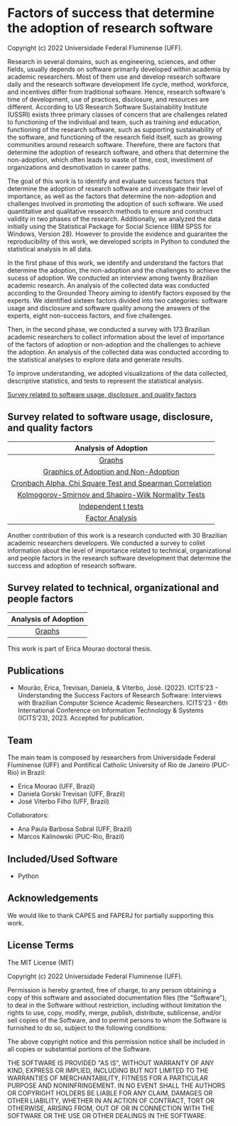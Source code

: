 Factors of success that determine the adoption of research software
=================

Copyright (c) 2022 Universidade Federal Fluminense (UFF).

Research in several domains, such as engineering, sciences, and other fields, usually depends on software primarily developed within academia by academic researchers. Most of them use and develop research software daily and the research software development life cycle, method, workforce, and incentives differ from traditional software. Hence, research software's time of development, use of practices, disclosure, and resources are different. According to US Research Software Sustainability Institute (USSRI) exists three primary classes of concern that are challenges related to functioning of the individual and team, such as training and education, functioning of the research software, such as supporting sustainability of the software, and functioning of the research field itself, such as growing communities around research software. Therefore, there are factors that determine the adoption of research software, and others that determine the non-adoption, which often leads to waste of time, cost, investiment of organizations and desmotivation in career paths.

The goal of this work is to identify and evaluate success factors that determine the adoption of research software and investigate their level of importance, as well as the factors that determine the non-adoption and challenges involved in promoting the adoption of such software. We used quantitative and qualitative research methods to ensure and construct validity in two phases of the research. Additionally, we analyzed the data initially using the Statistical Package for Social Science (IBM SPSS for Windows, Version 28). However to provide the evidence and guarantee the reproducibility of this work, we developed scripts in Python to conduted the statistical analysis in all data.

In the first phase of this work, we identify and understand the factors that determine the adoption, the non-adoption and the challenges to achieve the sucess of adoption. We conducted an interview among twenty Brazilian academic research. An analysis of the collected data was conducted according to the Grounded Theory aiming to identify factors exposed by the experts. We identified sixteen factors divided into two categories: software usage and disclosure and software quality among the answers of the experts, eight non-success factors, and five challenges.

Then, in the second phase, we conducted a survey with 173 Brazilian academic researchers to collect information about the level of importance of the factors of adoption or non-adoption and the challenges to achieve the adoption. An analysis of the collected data was conducted according to the statistical analyses to explore data and generate results.

To improve understanding, we adopted visualizations of the data collected, descriptive statistics, and tests to represent the statistical analysis.

[Survey related to software usage, disclosure, and quality factors](https://github.com/ericamourao/researchsoftware/blob/main/survey_user.md)

Survey related to software usage, disclosure, and quality factors
-----------
| Analysis of Adoption |
|    :---:    |  
| [Graphs](https://github.com/ericamourao/researchsoftware/blob/main/Graphs.md) 
| [Graphics of Adoption and Non-Adoption](https://github.com/ericamourao/researchsoftware/blob/main/GraphsAdoptionNonAdoption.md) 
| [Cronbach Alpha, Chi Square Test and Spearman Correlation](https://github.com/ericamourao/researchsoftware/blob/main/CronbachChiSquareCorrelation.md) 
| [Kolmogorov-Smirnov and Shapiro-Wilk Normality Tests](https://github.com/ericamourao/researchsoftware/blob/main/KoSmirnovShWilkTests.md) 
| [Independent t tests](https://github.com/ericamourao/researchsoftware/blob/main/IndependenttTest.md) 
| [Factor Analysis](https://github.com/ericamourao/researchsoftware/blob/main/FactorAnalysis.md)

Another contribution of this work is a research conducted with 30 Brazilian academic researchers developers. We conducted a survey to collet information about the level of importance related to technical, organizational and people factors in the research software development that determine the success and adoption of research software.

Survey related to technical, organizational and people factors
-----------
| Analysis of Adoption |
|    :---:    |  
| [Graphs](https://github.com/ericamourao/researchsoftware/blob/main/Graphs_Developers.md) 


This work is part of Erica Mourao doctoral thesis.


Publications
------------

- Mourão, Érica, Trevisan, Daniela, & Viterbo, José. (2022). ICITS'23 - Understanding the Success Factors of Research Software: Interviews with Brazilian Computer Science Academic Researchers. ICITS'23 - 6th International Conference on Information Technology & Systems (ICITS'23), 2023. Accepted for publication.

Team
----

The main team is composed by researchers from Universidade Federal Fluminense (UFF) and Pontifical Catholic University of Rio de Janeiro (PUC-Rio) in Brazil:

- Erica Mourao (UFF, Brazil)
- Daniela Gorski Trevisan (UFF, Brazil)
- José Viterbo Filho (UFF, Brazil)

Collaborators:

- Ana Paula Barbosa Sobral (UFF, Brazil)
- Marcos Kalinowski (PUC-Rio, Brazil)

Included/Used Software
----------------------

- Python

Acknowledgements
----------------

We would like to thank CAPES and FAPERJ for partially supporting this work.

License Terms
-------------

The MIT License (MIT)

Copyright (c) 2022 Universidade Federal Fluminense (UFF).

Permission is hereby granted, free of charge, to any person obtaining a copy of
this software and associated documentation files (the "Software"), to deal in
the Software without restriction, including without limitation the rights to
use, copy, modify, merge, publish, distribute, sublicense, and/or sell copies of
the Software, and to permit persons to whom the Software is furnished to do so,
subject to the following conditions:

The above copyright notice and this permission notice shall be included in all
copies or substantial portions of the Software.

THE SOFTWARE IS PROVIDED "AS IS", WITHOUT WARRANTY OF ANY KIND, EXPRESS OR
IMPLIED, INCLUDING BUT NOT LIMITED TO THE WARRANTIES OF MERCHANTABILITY, FITNESS
FOR A PARTICULAR PURPOSE AND NONINFRINGEMENT. IN NO EVENT SHALL THE AUTHORS OR
COPYRIGHT HOLDERS BE LIABLE FOR ANY CLAIM, DAMAGES OR OTHER LIABILITY, WHETHER
IN AN ACTION OF CONTRACT, TORT OR OTHERWISE, ARISING FROM, OUT OF OR IN
CONNECTION WITH THE SOFTWARE OR THE USE OR OTHER DEALINGS IN THE SOFTWARE.
